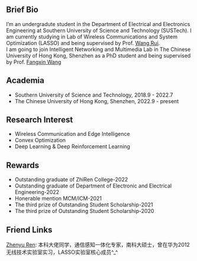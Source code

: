 ## Brief Bio
I’m an undergradute student in the Department of Electrical and Electronics Engineering at Southern University of Science and Technology (SUSTech). I am currently studying in Lab of Wireless Communications and System Optimization (LASSO) and being supervised by Prof. [Wang Rui](http://lasso.eee.sustech.edu.cn/).\
I am going to join Intelligent Networking and Multimedia Lab in The Chinese University of Hong Kong, Shenzhen as a PhD student and being supervised by Prof. [Fangxin Wang](https://mypage.cuhk.edu.cn/academics/wangfangxin/index.html)

## Academia
- Southern University of Science and Technology, 2018.9 - 2022.7
- The Chinese University of Hong Kong, Shenzhen, 2022.9 - present

## Research Interest
- Wireless Communication and Edge Intelligence
- Convex Optimization
- Deep Learning & Deep Reinforcement Learning

## Rewards
- Outstanding graduate of ZhiRen College-2022
- Outstanding graduate of Department of Electronic and Electrical Engineering-2022
- Honerable mention MCM/ICM-2021
- The third prize of Outstanding Student Scholarship-2021
- The third prize of Outstanding Student Scholarship-2020

## Friend Links
[Zhenyu Ren](https://rzy0901.github.io/): 本科大佬同学，通信感知一体化专家，南科大硕士，曾在华为2012无线技术实验室实习，LASSO实验室核心成员^_^
